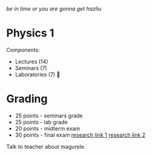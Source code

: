 _be in time or you are gonna get hazliu_
# Physics 1
Components:
* Lectures (14)
* Seminars (7)
* Laboratories (7) 🔼

# Grading
* 25 points -  seminars grade
* 25 points - lab grade
* 20 points - midterm exam
* 30 points - final exam
[research link 1](https://www.eli-np.ro)
[research link 2](https://www.google.com/url?sa=t&rct=j&q=&esrc=s&source=web&cd=&cad=rja&uact=8&ved=2ahUKEwjOyoXRjNCEAxXd_rsIHTvlBgsQFnoECBYQAQ&url=https%3A%2F%2Fwww.facebook.com%2FINFLPR.CETAL%2F%3Flocale%3Dru_RU&usg=AOvVaw02pfBvZlXi8WE32p6LNDdD&opi=89978449)


Talk to teacher about magurele. 
